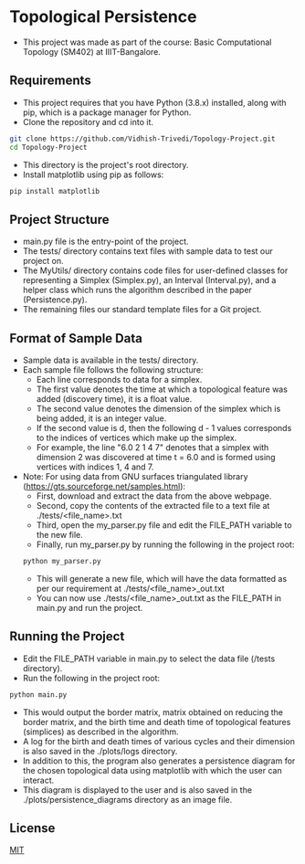 # Topological Persistence
- This project was made as part of the course: Basic Computational Topology (SM402) at IIIT-Bangalore.

## Requirements
- This project requires that you have Python (3.8.x) installed, along with pip, which is a package manager for Python.
- Clone the repository and cd into it.

```bash
git clone https://github.com/Vidhish-Trivedi/Topology-Project.git
cd Topology-Project
```
- This directory is the project's root directory.
- Install matplotlib using pip as follows:

```bash
pip install matplotlib
```

## Project Structure
- main.py file is the entry-point of the project.
- The tests/ directory contains text files with sample data to test our project on.
- The MyUtils/ directory contains code files for user-defined classes for representing a Simplex (Simplex.py), an Interval (Interval.py), and a helper class which runs the algorithm described in the paper (Persistence.py).
- The remaining files our standard template files for a Git project.

## Format of Sample Data
* Sample data is available in the tests/ directory.
* Each sample file follows the following structure:
    * Each line corresponds to data for a simplex.
    * The first value denotes the time at which a topological feature was added (discovery time), it is a float value.
    * The second value denotes the dimension of the simplex which is being added, it is an integer value.
    * If the second value is d, then the following d - 1 values corresponds to the indices of vertices which make up the simplex.
    * For example, the line "6.0 2 1 4 7" denotes that a simplex with dimension 2 was discovered at time t = 6.0 and is formed using vertices with indices 1, 4 and 7.
* Note: For using data from GNU surfaces triangulated library (https://gts.sourceforge.net/samples.html):
    * First, download and extract the data from the above webpage.
    * Second, copy the contents of the extracted file to a text file at ./tests/<file_name>.txt
    * Third, open the my_parser.py file and edit the FILE_PATH variable to the new file.
    * Finally, run my_parser.py by running the following in the project root:
    ```bash
    python my_parser.py
    ```
    * This will generate a new file, which will have the data formatted as per our requirement at ./tests/<file_name>_out.txt
    * You can now use ./tests/<file_name>_out.txt as the FILE_PATH in main.py and run the project.

## Running the Project
- Edit the FILE_PATH variable in main.py to select the data file (/tests directory).
- Run the following in the project root:
```bash
python main.py
```
- This would output the border matrix, matrix obtained on reducing the border matrix, and the birth time and death time of topological features (simplices) as described in the algorithm.
- A log for the birth and death times of various cycles and their dimension is also saved in the ./plots/logs directory.
- In addition to this, the program also generates a persistence diagram for the chosen topological data using matplotlib with which the user can interact.
- This diagram is displayed to the user and is also saved in the ./plots/persistence_diagrams directory as an image file.

## License

[MIT](https://choosealicense.com/licenses/mit/)
